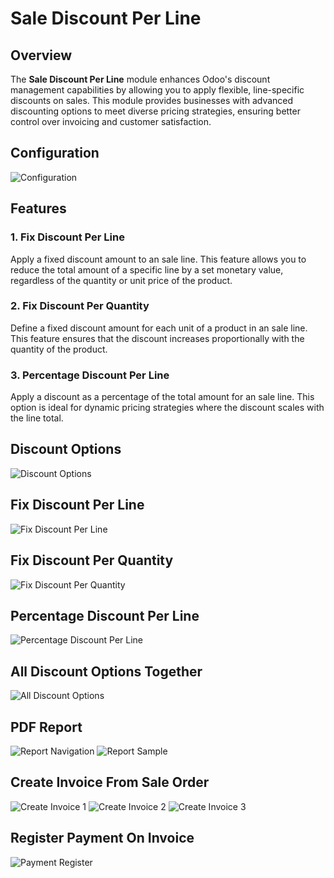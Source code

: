 # Sale Discount Per Line 

## Overview

The **Sale Discount Per Line** module enhances Odoo's discount management capabilities by allowing you to apply flexible, line-specific discounts on sales. This module provides businesses with advanced discounting options to meet diverse pricing strategies, ensuring better control over invoicing and customer satisfaction.

## Configuration
<img src="static/description/assets/images/configuration.png" class="img-fluid" alt="Configuration"/>

## Features

### 1. Fix Discount Per Line
Apply a fixed discount amount to an sale line. This feature allows you to reduce the total amount of a specific line by a set monetary value, regardless of the quantity or unit price of the product.

### 2. Fix Discount Per Quantity
Define a fixed discount amount for each unit of a product in an sale line. This feature ensures that the discount increases proportionally with the quantity of the product.

### 3. Percentage Discount Per Line
Apply a discount as a percentage of the total amount for an sale line. This option is ideal for dynamic pricing strategies where the discount scales with the line total.

## Discount Options
<img src="static/description/assets/images/discount-options.png" class="img-fluid" alt="Discount Options"/>


## Fix Discount Per Line
<img src="static/description/assets/images/fix-discount-per-line.png" class="img-fluid" alt="Fix Discount Per Line"/>

## Fix Discount Per Quantity
<img src="static/description/assets/images/fix-discount-per-unit.png" class="img-fluid" alt="Fix Discount Per Quantity"/>

## Percentage Discount Per Line
<img src="static/description/assets/images/percentage-discount-per-line.png" class="img-fluid" alt="Percentage Discount Per Line"/>


## All Discount Options Together
<img src="static/description/assets/images/all-discount-options.png" class="img-fluid" alt="All Discount Options"/>

## PDF Report
<img src="static/description/assets/images/report-navigate.png" class="img-fluid" alt="Report Navigation"/>

<img src="static/description/assets/images/report-sample-1.png" class="img-fluid" alt="Report Sample"/>

## Create Invoice From Sale Order
<img src="static/description/assets/images/create-invoice-new-1.png" class="img-fluid" alt="Create Invoice 1"/>

<img src="static/description/assets/images/create-invoice-new-2.png" class="img-fluid" alt="Create Invoice 2"/>

<img src="static/description/assets/images/create-invoice-new-3.png" class="img-fluid" alt="Create Invoice 3"/>

## Register Payment On Invoice
<img src="static/description/assets/images/payment-register.png" class="img-fluid" alt="Payment Register"/>

